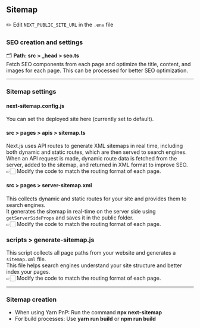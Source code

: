 ## Sitemap

✏️ Edit `NEXT_PUBLIC_SITE_URL` in the `.env` file

### SEO creation and settings

🗂️ **Path: src > \_head > seo.ts**  
Fetch SEO components from each page and optimize the title, content, and images for each page. This can be processed for better SEO optimization.

---

### Sitemap settings

#### next-sitemap.config.js

You can set the deployed site here (currently set to default).

#### src > pages > apis > sitemap.ts

Next.js uses API routes to generate XML sitemaps in real time, including both dynamic and static routes, which are then served to search engines.  
When an API request is made, dynamic route data is fetched from the server, added to the sitemap, and returned in XML format to improve SEO.  
👉🏻 Modify the code to match the routing format of each page.

#### src > pages > server-sitemap.xml

This collects dynamic and static routes for your site and provides them to search engines.  
It generates the sitemap in real-time on the server side using `getServerSideProps` and saves it in the public folder.  
👉🏻 Modify the code to match the routing format of each page.

### scripts > generate-sitemap.js

This script collects all page paths from your website and generates a `sitemap.xml` file.  
This file helps search engines understand your site structure and better index your pages.  
👉🏻 Modify the code to match the routing format of each page.

---

### Sitemap creation

- When using Yarn PnP: Run the command **npx next-sitemap**
- For build processes: Use **yarn run build** or **npm run build**
